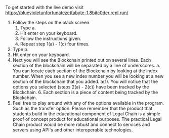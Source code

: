To get started with the live demo visit https://bluevioletunfortunatezettabyte-1.8bitc0der.repl.run/ 

1. Follow the steps on the black screen. 
    1. Type a. 
    2. Hit enter on your keyboard.
    3. Follow the instructions given.
    4. Repeat step 1(a) - 1(c) four times.
2. Type p.
3. Hit enter on your keyboard.
4. Next you will see the Blockchain printed out on several lines. Each section of the blockchain will be separated by a line of underscores. 
    a. You can locate each section of the Blockchain by looking at the index number. When you see a new index number you will be looking at a new section of the blockchain that you added. 
        a(1). You will notice that the options you selected (steps 2(a) - 2(c)) have been tracked by the Blockchain. 
    6. Each section is a piece of content being tracked by the Blockchain. 
5. Feel free to play around with any of the options available in the program. Such as the transfer option. Please remember that the product that students build in the educational component of Legal Chain is a simple proof of concept product for educational purposes. The practical Legal Chain product would be more robust and connect to services and servers using API's and other interoperable technologies.
